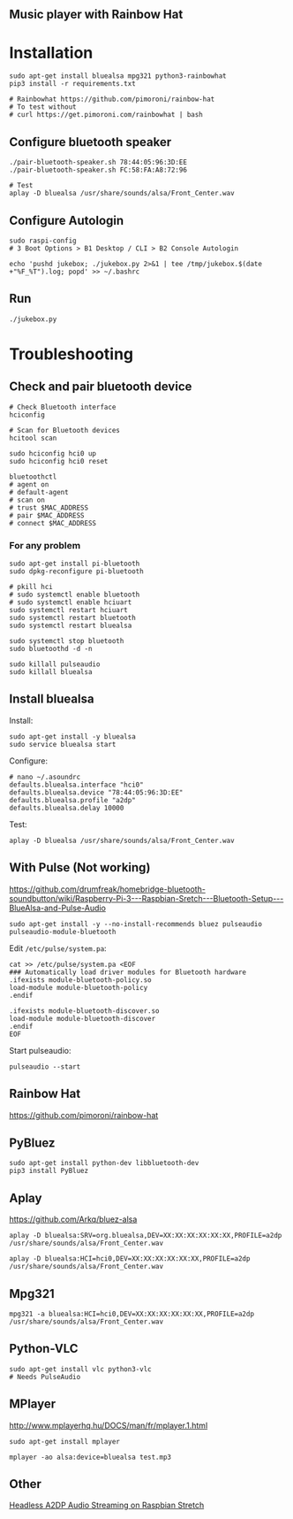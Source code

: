 Music player with Rainbow Hat
-----------------------------

# Installation

    sudo apt-get install bluealsa mpg321 python3-rainbowhat
    pip3 install -r requirements.txt

    # Rainbowhat https://github.com/pimoroni/rainbow-hat
    # To test without
    # curl https://get.pimoroni.com/rainbowhat | bash

## Configure bluetooth speaker

    ./pair-bluetooth-speaker.sh 78:44:05:96:3D:EE
    ./pair-bluetooth-speaker.sh FC:58:FA:A8:72:96

    # Test
    aplay -D bluealsa /usr/share/sounds/alsa/Front_Center.wav

## Configure Autologin

    sudo raspi-config
    # 3 Boot Options > B1 Desktop / CLI > B2 Console Autologin

    echo 'pushd jukebox; ./jukebox.py 2>&1 | tee /tmp/jukebox.$(date +"%F_%T").log; popd' >> ~/.bashrc

## Run

    ./jukebox.py

# Troubleshooting

## Check and pair bluetooth device

    # Check Bluetooth interface
    hciconfig

    # Scan for Bluetooth devices
    hcitool scan

    sudo hciconfig hci0 up
    sudo hciconfig hci0 reset

    bluetoothctl
    # agent on
    # default-agent
    # scan on
    # trust $MAC_ADDRESS
    # pair $MAC_ADDRESS
    # connect $MAC_ADDRESS 

### For any problem

    sudo apt-get install pi-bluetooth
    sudo dpkg-reconfigure pi-bluetooth

    # pkill hci
    # sudo systemctl enable bluetooth
    # sudo systemctl enable hciuart
    sudo systemctl restart hciuart
    sudo systemctl restart bluetooth
    sudo systemctl restart bluealsa

    sudo systemctl stop bluetooth
    sudo bluetoothd -d -n

    sudo killall pulseaudio
    sudo killall bluealsa

## Install bluealsa

Install:

    sudo apt-get install -y bluealsa
    sudo service bluealsa start

Configure:

    # nano ~/.asoundrc 
    defaults.bluealsa.interface "hci0"
    defaults.bluealsa.device "78:44:05:96:3D:EE"
    defaults.bluealsa.profile "a2dp"
    defaults.bluealsa.delay 10000 

Test:

    aplay -D bluealsa /usr/share/sounds/alsa/Front_Center.wav

## With Pulse (Not working)

https://github.com/drumfreak/homebridge-bluetooth-soundbutton/wiki/Raspberry-Pi-3---Raspbian-Sretch---Bluetooth-Setup---BlueAlsa-and-Pulse-Audio

    sudo apt-get install -y --no-install-recommends bluez pulseaudio pulseaudio-module-bluetooth

Edit `/etc/pulse/system.pa`:

    cat >> /etc/pulse/system.pa <EOF
    ### Automatically load driver modules for Bluetooth hardware
    .ifexists module-bluetooth-policy.so
    load-module module-bluetooth-policy
    .endif

    .ifexists module-bluetooth-discover.so
    load-module module-bluetooth-discover
    .endif
    EOF

Start pulseaudio:

    pulseaudio --start

## Rainbow Hat

https://github.com/pimoroni/rainbow-hat

## PyBluez

    sudo apt-get install python-dev libbluetooth-dev
    pip3 install PyBluez

## Aplay

https://github.com/Arkq/bluez-alsa

    aplay -D bluealsa:SRV=org.bluealsa,DEV=XX:XX:XX:XX:XX:XX,PROFILE=a2dp /usr/share/sounds/alsa/Front_Center.wav

    aplay -D bluealsa:HCI=hci0,DEV=XX:XX:XX:XX:XX:XX,PROFILE=a2dp /usr/share/sounds/alsa/Front_Center.wav

## Mpg321

    mpg321 -a bluealsa:HCI=hci0,DEV=XX:XX:XX:XX:XX:XX,PROFILE=a2dp /usr/share/sounds/alsa/Front_Center.wav

## Python-VLC

    sudo apt-get install vlc python3-vlc
    # Needs PulseAudio

## MPlayer

http://www.mplayerhq.hu/DOCS/man/fr/mplayer.1.html

    sudo apt-get install mplayer

    mplayer -ao alsa:device=bluealsa test.mp3

## Other

[Headless A2DP Audio Streaming on Raspbian Stretch](https://gist.github.com/Pindar/e259bec5c3ab862f4ff5f1fbcb11bfc1)
